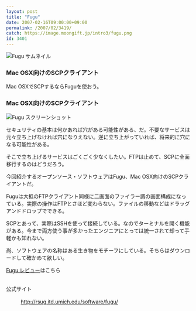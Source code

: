 ```yaml
---
layout: post
title: "Fugu"
date: 2007-02-16T09:00:00+09:00
permalink: /2007/02/3419/
catch: https://image.moongift.jp/intro3/fugu.png
id: 3401
---
```

 ![Fugu サムネイル](https://image.moongift.jp/intro3/fugu.t.png "Fugu サムネイル")
  

### Mac OSX向けのSCPクライアント
  
Mac OSXでSCPするならFuguを使おう。  
<!--more-->  

### Mac OSX向けのSCPクライアント
  

![Fugu スクリーンショット](https://image.moongift.jp/intro3/fugu.png "Fugu スクリーンショット")

  

セキュリティの基本は何かあれば穴がある可能性がある、だ。不要なサービスは元々立ち上げなければ穴になりえない。逆に立ち上がっていれば、将来的に穴になる可能性がある。

  

そこで立ち上げるサービスはごくごく少なくしたい。FTPは止めて、SCPに全面移行するのはどうだろう。

  

今回紹介するオープンソース・ソフトウェアはFugu、Mac OSX向けのSCPクライアントだ。

  

Fuguは大抵のFTPクライアント同様に二画面のファイラー調の画面構成になっている。実際の操作はFTPとさほど変わらない。ファイルの移動などはドラッグアンドドロップでできる。

  

SCPとあって、実際はSSHを使って接続している。なのでターミナルを開く機能がある。今まで両方使う事が多かったエンジニアにとっては統一されて却って手軽かも知れない。

  

尚、ソフトウェアの名称はある生き物をモチーフにしている。そちらはダウンロードして確かめて欲しい。

  

[Fugu レビュー](http://oss.moongift.jp/review/i-3421.html)はこちら

  
<dl>
<br><dt>公式サイト</dt>
<br><dd><a href="http://rsug.itd.umich.edu/software/fugu/" target="_blank">http://rsug.itd.umich.edu/software/fugu/</a></dd>
<br>
</dl>